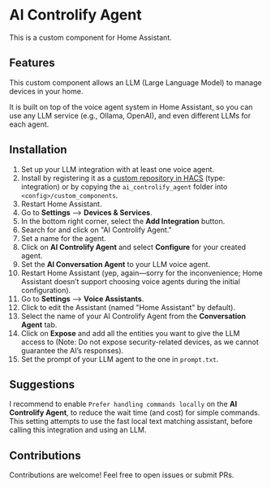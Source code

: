 # AI Controlify Agent

This is a custom component for Home Assistant.

## Features

This custom component allows an LLM (Large Language Model) to manage devices in your home.

It is built on top of the voice agent system in Home Assistant, so you can use any LLM service (e.g., Ollama, OpenAI), and even different LLMs for each agent.

## Installation

1. Set up your LLM integration with at least one voice agent.
2. Install by registering it as a [custom repository in HACS](https://www.hacs.xyz/docs/faq/custom_repositories/) (type: integration) or by copying the `ai_controlify_agent` folder into `<config>/custom_components`.
3. Restart Home Assistant.
4. Go to **Settings** --> **Devices & Services**.
5. In the bottom right corner, select the **Add Integration** button.
6. Search for and click on "AI Controlify Agent."
7. Set a name for the agent.
8. Click on **AI Controlify Agent** and select **Configure** for your created agent.
9. Set the **AI Conversation Agent** to your LLM voice agent.
10. Restart Home Assistant (yep, again—sorry for the inconvenience; Home Assistant doesn’t support choosing voice agents during the initial configuration).
11. Go to **Settings** --> **Voice Assistants**.
12. Click to edit the Assistant (named "Home Assistant" by default).
13. Select the name of your AI Controlify Agent from the **Conversation Agent** tab.
14. Click on **Expose** and add all the entities you want to give the LLM access to (Note: Do not expose security-related devices, as we cannot guarantee the AI’s responses).
15. Set the prompt of your LLM agent to the one in `prompt.txt`.

## Suggestions

I recommend to enable `Prefer handling commands locally` on the **AI Controlify Agent**, to reduce the wait time (and cost) for simple commands. This setting attempts to use the fast local text matching assistant, before calling this integration and using an LLM.

## Contributions

Contributions are welcome! Feel free to open issues or submit PRs.
